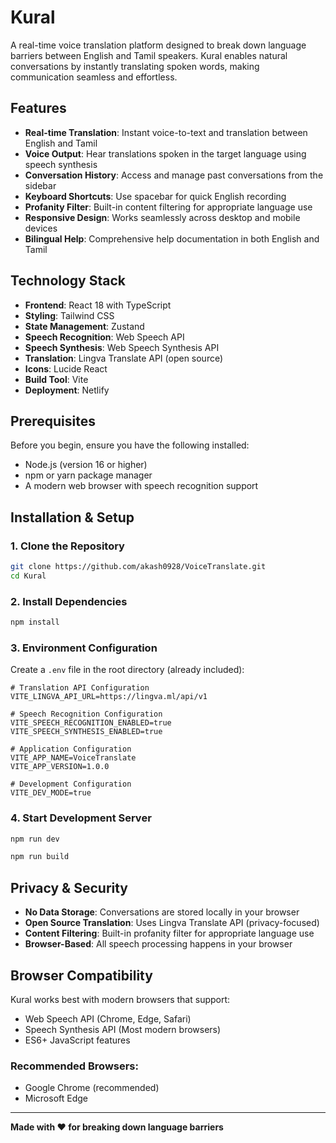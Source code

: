 # Kural

A real-time voice translation platform designed to break down language barriers between English and Tamil speakers. Kural enables natural conversations by instantly translating spoken words, making communication seamless and effortless.

## Features

- **Real-time Translation**: Instant voice-to-text and translation between English and Tamil
- **Voice Output**: Hear translations spoken in the target language using speech synthesis
- **Conversation History**: Access and manage past conversations from the sidebar
- **Keyboard Shortcuts**: Use spacebar for quick English recording
- **Profanity Filter**: Built-in content filtering for appropriate language use
- **Responsive Design**: Works seamlessly across desktop and mobile devices
- **Bilingual Help**: Comprehensive help documentation in both English and Tamil

## Technology Stack

- **Frontend**: React 18 with TypeScript
- **Styling**: Tailwind CSS
- **State Management**: Zustand
- **Speech Recognition**: Web Speech API
- **Speech Synthesis**: Web Speech Synthesis API
- **Translation**: Lingva Translate API (open source)
- **Icons**: Lucide React
- **Build Tool**: Vite
- **Deployment**: Netlify

## Prerequisites

Before you begin, ensure you have the following installed:
- Node.js (version 16 or higher)
- npm or yarn package manager
- A modern web browser with speech recognition support

## Installation & Setup

### 1. Clone the Repository

```bash
git clone https://github.com/akash0928/VoiceTranslate.git
cd Kural
```

### 2. Install Dependencies

```bash
npm install
```

### 3. Environment Configuration

Create a `.env` file in the root directory (already included):

```env
# Translation API Configuration
VITE_LINGVA_API_URL=https://lingva.ml/api/v1

# Speech Recognition Configuration
VITE_SPEECH_RECOGNITION_ENABLED=true
VITE_SPEECH_SYNTHESIS_ENABLED=true

# Application Configuration
VITE_APP_NAME=VoiceTranslate
VITE_APP_VERSION=1.0.0

# Development Configuration
VITE_DEV_MODE=true
```

### 4. Start Development Server

```bash
npm run dev
```

```bash
npm run build
```
## Privacy & Security

- **No Data Storage**: Conversations are stored locally in your browser
- **Open Source Translation**: Uses Lingva Translate API (privacy-focused)
- **Content Filtering**: Built-in profanity filter for appropriate language use
- **Browser-Based**: All speech processing happens in your browser

## Browser Compatibility

Kural works best with modern browsers that support:
- Web Speech API (Chrome, Edge, Safari)
- Speech Synthesis API (Most modern browsers)
- ES6+ JavaScript features

### Recommended Browsers:
- Google Chrome (recommended)
- Microsoft Edge


---

**Made with ❤️ for breaking down language barriers**
